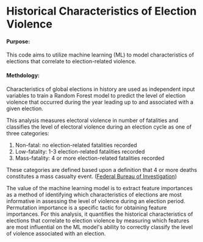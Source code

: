 # Historical Characteristics of Election Violence

#### Purpose:
This code aims to utilize machine learning (ML) to model characteristics of elections that correlate to election-related violence. 

#### Methdology:
Characteristics of global elections in history are used as independent input variables to train a Random Forest model to predict the level of election violence that occurred during the year leading up to and associated with a given election.

This analysis measures electoral violence in number of fatalities and classifies the level of electoral violence during an election cycle as one of three categories:
1. Non-fatal: no election-related fatalities recorded
2. Low-fatality: 1-3 election-related fatalities recorded
3. Mass-fatality: 4 or more election-related fatalities recorded

These categories are defined based upon a definition that 4 or more deaths constitutes a mass casualty event. ([Federal Bureau of Investigation](https://www.ojp.gov/ncjrs/virtual-library/abstracts/serial-murder-multi-disciplinary-perspectives-investigators))

The value of the machine learning model is to extract feature importances as a method of identifying which characteristics of elections are most informative in assessing the level of violence during an election period. Permutation importance is a specific tactic for obtaining feature importances. For this analysis, it quantifies the historical characteristics of elections that correlate to election violence by measuring which features are most influential on the ML model's ability to correctly classify the level of violence associated with an election.
